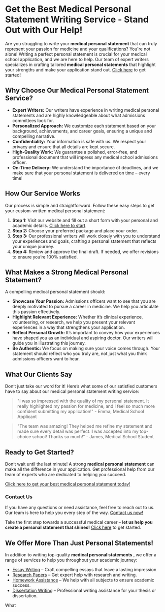 # Get the Best Medical Personal Statement Writing Service - Stand Out with Our Help!

Are you struggling to write your **medical personal statement** that can truly represent your passion for medicine and your qualifications? You're not alone! Writing a perfect personal statement is crucial for your medical school application, and we are here to help. Our team of expert writers specializes in crafting tailored **medical personal statements** that highlight your strengths and make your application stand out. [Click here](https://tinyurl.com/topessay?keyword=best+medical+personal+statement) to get started!

## Why Choose Our Medical Personal Statement Service?

- **Expert Writers:** Our writers have experience in writing medical personal statements and are highly knowledgeable about what admissions committees look for.
- **Personalized Approach:** We customize each statement based on your background, achievements, and career goals, ensuring a unique and compelling narrative.
- **Confidentiality:** Your information is safe with us. We respect your privacy and ensure that all details are kept secure.
- **High-Quality Work:** We guarantee a polished, error-free, and professional document that will impress any medical school admissions officer.
- **On-Time Delivery:** We understand the importance of deadlines, and we make sure that your personal statement is delivered on time – every time!

## How Our Service Works

Our process is simple and straightforward. Follow these easy steps to get your custom-written medical personal statement:

1. **Step 1:** Visit our website and fill out a short form with your personal and academic details. [Click here to start](https://tinyurl.com/topessay?keyword=best+medical+personal+statement).
2. **Step 2:** Choose your preferred package and place your order.
3. **Step 3:** Our professional writers will work closely with you to understand your experiences and goals, crafting a personal statement that reflects your unique journey.
4. **Step 4:** Review and approve the final draft. If needed, we offer revisions to ensure you’re 100% satisfied.

## What Makes a Strong Medical Personal Statement?

A compelling medical personal statement should:

- **Showcase Your Passion:** Admissions officers want to see that you are deeply motivated to pursue a career in medicine. We help you articulate this passion effectively.
- **Highlight Relevant Experience:** Whether it’s clinical experience, volunteering, or research, we help you present your relevant experiences in a way that strengthens your application.
- **Reflect Personal Growth:** It’s important to convey how your experiences have shaped you as an individual and aspiring doctor. Our writers will guide you in illustrating this journey.
- **Be Authentic:** We focus on making sure your voice comes through. Your statement should reflect who you truly are, not just what you think admissions officers want to hear.

## What Our Clients Say

Don’t just take our word for it! Here’s what some of our satisfied customers have to say about our medical personal statement writing service:

> "I was so impressed with the quality of my personal statement. It really highlighted my passion for medicine, and I feel so much more confident submitting my application!" - Emma, Medical School Applicant

> "The team was amazing! They helped me refine my statement and made sure every detail was perfect. I was accepted into my top-choice school! Thanks so much!" - James, Medical School Student

## Ready to Get Started?

Don’t wait until the last minute! A strong **medical personal statement** can make all the difference in your application. Get professional help from our team of experts who are dedicated to helping you succeed.

[Click here to get your best medical personal statement today!](https://tinyurl.com/topessay?keyword=best+medical+personal+statement)

### Contact Us

If you have any questions or need assistance, feel free to reach out to us. Our team is here to help you every step of the way. [Contact us now!](https://tinyurl.com/topessay?keyword=best+medical+personal+statement)

Take the first step towards a successful medical career – **let us help you create a personal statement that shines!** [Click here](https://tinyurl.com/topessay?keyword=best+medical+personal+statement) to get started.

## We Offer More Than Just Personal Statements!

In addition to writing top-quality **medical personal statements** , we offer a range of services to help you throughout your academic journey:

- [Essay Writing](https://tinyurl.com/topessay?keyword=best+medical+personal+statement) – Craft compelling essays that leave a lasting impression.
- [Research Papers](https://tinyurl.com/topessay?keyword=best+medical+personal+statement) – Get expert help with research and writing.
- [Homework Assistance](https://tinyurl.com/topessay?keyword=best+medical+personal+statement) – We help with all subjects to ensure academic success.
- [Dissertation Writing](https://tinyurl.com/topessay?keyword=best+medical+personal+statement) – Professional writing assistance for your thesis or dissertation.

What
